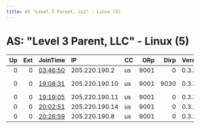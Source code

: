 ```yaml
---
title: AS "Level 3 Parent, LLC" - Linux (5)
---
```


# AS: "Level 3 Parent, LLC" - Linux (5)

|   Up |   Ext | JoinTime                                                                                            | IP             | CC   |   ORp |   Dirp | Version   | Contact                      | Nickname      |   eFamMembers |
|-----:|------:|:----------------------------------------------------------------------------------------------------|:---------------|:-----|------:|-------:|:----------|:-----------------------------|:--------------|--------------:|
|    0 |     0 | [03:46:50](https://metrics.torproject.org/rs.html#details/F6C6B92505CB4A74DAB18715B0493CD60131B997) | 205.220.190.2  | us   |  9001 |      0 | 0.3.3.9   | None                         | hoperocks     |             1 |
|    0 |     0 | [19:08:31](https://metrics.torproject.org/rs.html#details/153E1F674447D98FCE27DFCFF37012EDC2E9AA68) | 205.220.190.10 | us   |  9001 |   9030 | 0.3.3.9   | Count Zero &lt;dangerdiaboli | cultdeadcow   |             1 |
|    0 |     0 | [19:19:05](https://metrics.torproject.org/rs.html#details/479FAB45359FB0377A70843FBA43D0CE79F5A5D3) | 205.220.190.11 | us   |  9001 |      0 | 0.3.3.9   | None                         | gnoutchdrelay |             1 |
|    0 |     0 | [20:02:51](https://metrics.torproject.org/rs.html#details/4831F0EF4165EEF3612D09600E2DCEFC58801CD6) | 205.220.190.14 | us   |  9001 |      0 | 0.3.3.9   | None                         | ididnt        |             1 |
|    0 |     0 | [20:26:59](https://metrics.torproject.org/rs.html#details/8E49C99EB5449F58881E2650B7EF5F332806FA6C) | 205.220.190.8  | us   |  9001 |      0 | 0.3.3.9   | None                         | hopeRocks88   |             1 |
